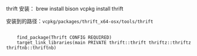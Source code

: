 thrift 安装：
brew install bison
vcpkg install thrift

安装到的路径：`vcpkg/packages/thrift_x64-osx/tools/thrift`

```plain

    find_package(Thrift CONFIG REQUIRED)
    target_link_libraries(main PRIVATE thrift::thrift thriftz::thriftz thriftnb::thriftnb)

```